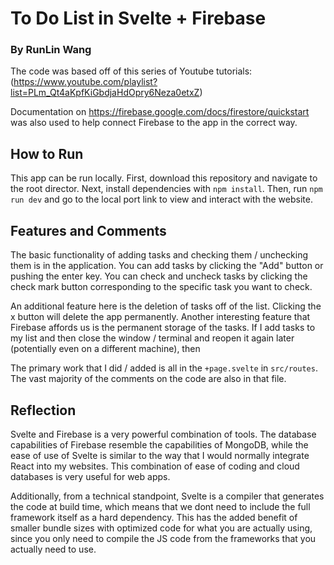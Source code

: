 # To Do List in Svelte + Firebase

### By RunLin Wang

The code was based off of this series of Youtube tutorials: (https://www.youtube.com/playlist?list=PLm_Qt4aKpfKiGbdjaHdOpry6Neza0etxZ)

Documentation on https://firebase.google.com/docs/firestore/quickstart was also used to help connect Firebase to the app in the correct way.

## How to Run

This app can be run locally. First, download this repository and navigate to the root director. Next, install dependencies with `npm install`. Then, run `npm run dev` and go to the local port link to view and interact with the website.

## Features and Comments 

The basic functionality of adding tasks and checking them / unchecking them is in the application. You can add tasks by clicking the "Add" button or pushing the enter key. You can check and uncheck tasks by clicking the check mark button corresponding to the specific task you want to check.

An additional feature here is the deletion of tasks off of the list. Clicking the x button will delete the app permanently. Another interesting feature that Firebase affords us is the permanent storage of the tasks. If I add tasks to my list and then close the window / terminal and reopen it again later (potentially even on a different machine), then 

The primary work that I did / added is all in the `+page.svelte` in `src/routes`. The vast majority of the comments on the code are also in that file.

## Reflection

Svelte and Firebase is a very powerful combination of tools. The database capabilities of Firebase resemble the capabilities of MongoDB, while the ease of use of Svelte is similar to the way that I would normally integrate React into my websites. This combination of ease of coding and cloud databases is very useful for web apps.

Additionally, from a technical standpoint, Svelte is a compiler that generates the code at build time, which means that we dont need to include the full framework itself as a hard dependency. This has the added benefit of smaller bundle sizes with optimized code for what you are actually using, since you only need to compile the JS code from the frameworks that you actually need to use.